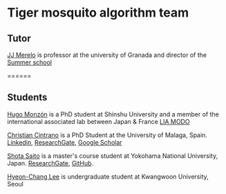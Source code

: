 # Tiger mosquito algorithm team


## Tutor

[JJ Merelo](https://github.com/JJ) is professor at the university of Granada and director of the [Summer school](https://sigevo-summer-school-2018.github.io)


======
## Students

[Hugo Monzón](https://github.com/hmonzon) is a PhD student at Shinshu University and a member of the international associated lab between Japan & France [LIA MODO](https://sites.google.com/view/lia-modo/)

[Christian Cintrano](http://christiancintrano.com) is a PhD Student at the University of Malaga, Spain. [Linkedin](https://linkedin.com/in/christiancintrano), [ResearchGate](https://www.researchgate.net/profile/Christian_Cintrano), [Google Scholar](scholar.google.es/citations?user=uiC1edgAAAAJ&hl=en)

[Shota Saito](http://satuma-portfolio.xyz) is a master's course student at Yokohama National University, Japan. [ResearchGate](https://www.researchgate.net/profile/Shota_Saito5), [GitHub](https://github.com/satuma777).

[Hyeon-Chang Lee](https://github.com/iljeodugu) is undergraduate student at Kwangwoon University, Seoul
